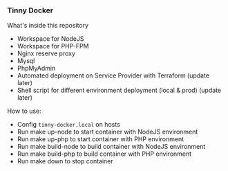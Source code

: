 ### Tinny Docker

What's inside this repository

- Workspace for NodeJS
- Workspace for PHP-FPM
- Nginx reserve proxy
- Mysql
- PhpMyAdmin
- Automated deployment on Service Provider with Terraform (update later)
- Shell script for different environment deployment (local & prod) (update later)

How to use:

- Config `tinny-docker.local` on hosts
- Run make up-node to start container with NodeJS environment
- Run make up-php to start container with PHP environment
- Run make build-node to build container with NodeJS environment
- Run make build-php to build container with PHP environment
- Run make down to stop container